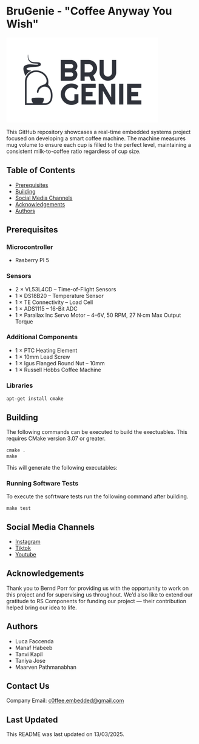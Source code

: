 # BruGenie - "Coffee Anyway You Wish"

<img width="400" alt="image" src="Images/Bru Genie Logos + Margins-03.svg">

This GitHub repository showcases a real-time embedded systems project focused on developing a smart coffee machine. The machine measures mug volume to ensure each cup is filled to the perfect level, maintaining a consistent milk-to-coffee ratio regardless of cup size.

## Table of Contents

- [Prerequisites](#prerequisites)
- [Building](#building)
- [Social Media Channels](#social-media-channels)
- [Acknowledgements](#acknowledgements)
- [Authors](#authors)

## Prerequisites
### Microcontroller

- Rasberry PI 5

### Sensors

- 2 × VL53L4CD – Time-of-Flight Sensors
- 1 × DS18B20 – Temperature Sensor
- 1 × TE Connectivity – Load Cell
- 1 × ADS1115 – 16-Bit ADC
- 1 × Parallax Inc Servo Motor – 4–6V, 50 RPM, 27 N·cm Max Output Torque

### Additional Components

- 1 × PTC Heating Element
- 1 × 10mm Lead Screw
- 1 × Igus Flanged Round Nut – 10mm
- 1 × Russell Hobbs Coffee Machine

### Libraries

```
apt-get install cmake
```

## Building 
The following commands can be executed to build the exectuables. This requires CMake version 3.07 or greater.

```
cmake .
make
```
This will generate the following executables:

### Running Software Tests

To execute the sofrtware tests run the following command after building.

```
make test
```
## Social Media Channels

- [Instagram](https://www.instagram.com/brugenie/?locale=en_GB&hl=en)
- [Tiktok](https://www.tiktok.com/@brugenie)
- [Youtube](https://www.youtube.com/channel/UCvZ_YEZ7hOzSlOggeiQ_5xw) 

## Acknowledgements

Thank you to Bernd Porr for providing us with the opportunity to work on this project and for supervising us throughout. We’d also like to extend our gratitude to RS Components for funding our project — their contribution helped bring our idea to life.

## Authors

- Luca Faccenda
- Manaf Habeeb 
- Tanvi Kapil
- Taniya Jose
- Maarven Pathmanabhan 

## Contact Us

Company Email: c0ffee.embedded@gmail.com

## Last Updated
This README was last updated on 13/03/2025.
